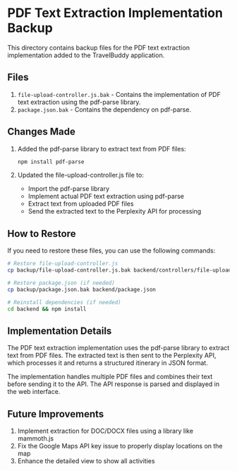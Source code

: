 # PDF Text Extraction Implementation Backup

This directory contains backup files for the PDF text extraction implementation added to the TravelBuddy application.

## Files

1. `file-upload-controller.js.bak` - Contains the implementation of PDF text extraction using the pdf-parse library.
2. `package.json.bak` - Contains the dependency on pdf-parse.

## Changes Made

1. Added the pdf-parse library to extract text from PDF files:
   ```bash
   npm install pdf-parse
   ```

2. Updated the file-upload-controller.js file to:
   - Import the pdf-parse library
   - Implement actual PDF text extraction using pdf-parse
   - Extract text from uploaded PDF files
   - Send the extracted text to the Perplexity API for processing

## How to Restore

If you need to restore these files, you can use the following commands:

```bash
# Restore file-upload-controller.js
cp backup/file-upload-controller.js.bak backend/controllers/file-upload-controller.js

# Restore package.json (if needed)
cp backup/package.json.bak backend/package.json

# Reinstall dependencies (if needed)
cd backend && npm install
```

## Implementation Details

The PDF text extraction implementation uses the pdf-parse library to extract text from PDF files. The extracted text is then sent to the Perplexity API, which processes it and returns a structured itinerary in JSON format.

The implementation handles multiple PDF files and combines their text before sending it to the API. The API response is parsed and displayed in the web interface.

## Future Improvements

1. Implement extraction for DOC/DOCX files using a library like mammoth.js
2. Fix the Google Maps API key issue to properly display locations on the map
3. Enhance the detailed view to show all activities
